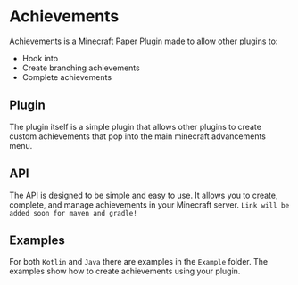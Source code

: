 # Achievements

Achievements is a Minecraft Paper Plugin made to allow other plugins to:

* Hook into
* Create branching achievements
* Complete achievements

## Plugin

The plugin itself is a simple plugin that allows other plugins to create custom achievements that pop into the main minecraft advancements menu.

## API

The API is designed to be simple and easy to use. It allows you to create, complete, and manage achievements in your Minecraft server.
`Link will be added soon for maven and gradle!`

## Examples

For both `Kotlin` and `Java` there are examples in the `Example` folder. The examples show how to create achievements using your plugin.
